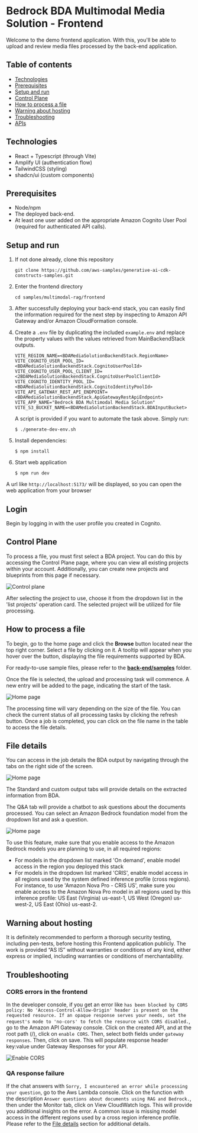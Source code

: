 # Bedrock BDA Multimodal Media Solution - Frontend

Welcome to the demo frontend application. With this, you'll be able to upload and review media files processed by the back-end application.

## Table of contents

- [Technologies](#technologies)
- [Prerequisites](#prerequisites)
- [Setup and run](#setup-and-run)
- [Control Plane](#control-plane)
- [How to process a file](#how-to-process-a-file)
- [Warning about hosting](#warning-about-hosting)
- [Troubleshooting](#troubleshooting)
- [APIs](#apis)

## Technologies

- React + Typescript (through Vite)
- Amplify UI (authentication flow)
- TailwindCSS (styling)
- shadcn/ui (custom components)

## Prerequisites

- Node/npm
- The deployed back-end.
- At least one user added on the appropriate Amazon Cognito User Pool (required for authenticated API calls).

## Setup and run

1. If not done already, clone this repository

   ```shell
   git clone https://github.com/aws-samples/generative-ai-cdk-constructs-samples.git
   ```

2. Enter the frontend directory

   ```shell
   cd samples/multimodal-rag/frontend
   ```

3. After successfully deploying your back-end stack, you can easily find the information required for the next step by inspecting to Amazon API Gateway and/or Amazon CloudFormation console.

4. Create a `.env` file by duplicating the included `example.env` and replace the property values with the values retrieved from MainBackendStack outputs.

   ```properties
   VITE_REGION_NAME=<BDAMediaSolutionBackendStack.RegionName>
   VITE_COGNITO_USER_POOL_ID=<BDAMediaSolutionBackendStack.CognitoUserPoolId>
   VITE_COGNITO_USER_POOL_CLIENT_ID=<2BDAMediaSolutionBackendStack.CognitoUserPoolClientId>
   VITE_COGNITO_IDENTITY_POOL_ID=<BDAMediaSolutionBackendStack.CognitoIdentityPoolId>
   VITE_API_GATEWAY_REST_API_ENDPOINT=<BDAMediaSolutionBackendStack.ApiGatewayRestApiEndpoint>
   VITE_APP_NAME="Bedrock BDA Multimodal Media Solution"
   VITE_S3_BUCKET_NAME=<BDAMediaSolutionBackendStack.BDAInputBucket>
   ```

   A script is provided if you want to automate the task above. Simply run:

   ```shell
   $ ./generate-dev-env.sh
   ```

5. Install dependencies:

   ```shell
   $ npm install
   ```

6. Start web application
   ```shell
   $ npm run dev
   ```

A url like `http://localhost:5173/` will be displayed, so you can open the web application from your browser

## Login

Begin by logging in with the user profile you created in Cognito.

## Control Plane

To process a file, you must first select a BDA project. You can do this by accessing the Control Plane page, where you can view all existing projects within your account. Additionally, you can create new projects and blueprints from this page if necessary.

![Control plane](./images/bda-control-plane.png)

After selecting the project to use, choose it from the dropdown list in the 'list projects' operation card. The selected project will be utilized for file processing.

## How to process a file

To begin, go to the home page and click the **Browse** button located near the top right corner. Select a file by clicking on it. A tooltip will appear when you hover over the button, displaying the file requirements supported by BDA.

For ready-to-use sample files, please refer to the [**back-end/samples**](../backend/samples/) folder.

Once the file is selected, the upload and processing task will commence. A new entry will be added to the page, indicating the start of the task.

![Home page](./images/bda-home.png)

The processing time will vary depending on the size of the file. You can check the current status of all processing tasks by clicking the refresh button. Once a job is completed, you can click on the file name in the table to access the file details.

## File details

You can access in the job details the BDA output by navigating through the tabs on the right side of the screen. 

![Home page](./images/bda-job-details.png)

The Standard and custom output tabs will provide details on the extracted information from BDA.

The Q&A tab will provide a chatbot to ask questions about the documents processed. You can select an Amazon Bedrock foundation model from the dropdown list and ask a question.

![Home page](./images/bda-qa.png)

To use this feature, make sure that you enable access to the Amazon Bedrock models you are planning to use, in all required regions:

- For models in the dropdown list marked 'On demand', enable model access in the region you deployed this stack
- For models in the dropdown list marked 'CRIS', enable model access in all regions used by the system defined inference profile (cross regions). For instance, to use 'Amazon Nova Pro - CRIS US', make sure you enable access to the Amazon Nova Pro model in all regions used by this inference profile: US East (Virginia) us-east-1, US West (Oregon) us-west-2, US East (Ohio) us-east-2.

## Warning about hosting

It is definitely recommended to perform a thorough security testing, including pen-tests, before hosting this Frontend 
application publicly. The work is provided “AS IS” without warranties or conditions of any kind, either express or 
implied, including warranties or conditions of merchantability.

## Troubleshooting

### CORS errors in the frontend

In the developer console, if you get an error like ```has been blocked by CORS policy: No 'Access-Control-Allow-Origin' header is present on the requested resource. If an opaque response serves your needs, set the request's mode to 'no-cors' to fetch the resource with CORS disabled.```, go to the Amazon API Gateway console. Click on the created API, and at the root path (/), click on ```enable CORS```. Then, select both fields under ```gateway responses```. Then, click on save.
This will populate response header key:value under Gateway Responses for your API.

![Enable CORS](./images/enable_cors.png)

### QA response failure

If the chat answers with ```Sorry, I encountered an error while processing your question```, go to the Aws Lambda console. Click on the function with the description ```Answer questions about documents using RAG and Bedrock.```, then under the Monitor tab, click on View CloudWatch logs. This will provide you additional insights on the error. A common issue is missing model access in the different regions used by a cross region inference profile. Please refer to the [File details](#file-details) section for additional details.
